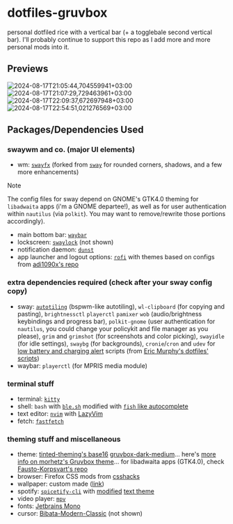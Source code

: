 # dotfiles-gruvbox
personal dotfiled rice with a vertical bar (+ a togglebale second vertical bar). I'll probably continue to support this repo as I add more and more personal mods into it.

## Previews
![2024-08-17T21:05:44,704559941+03:00](https://github.com/user-attachments/assets/9eb36c33-3bb0-4a2f-a2df-c2292e1946b6)
![2024-08-17T21:07:29,729463961+03:00](https://github.com/user-attachments/assets/fbb00480-a897-4864-b65b-53b34f189e0f)
![2024-08-17T22:09:37,672697948+03:00](https://github.com/user-attachments/assets/e0685cc6-65ce-4946-9f09-f61f72c0ef77)
![2024-08-17T22:54:51,021276569+03:00](https://github.com/user-attachments/assets/e3ee4c93-4616-45fb-94fb-6810a70125c6)

## Packages/Dependencies Used
### swaywm and co. (major UI elements)
- wm: [`swayfx`]([https://github.com/swaywm/sway](https://github.com/WillPower3309/swayfx)) (forked from [`sway`](https://github.com/swaywm/sway) for rounded corners, shadows, and a few more enhancements)
    
> [!NOTE]
> The config files for sway depend on GNOME's GTK4.0 theming for `libadwaita` apps (i'm a GNOME departee!), as well as for user authentication within `nautilus` (via `polkit`). You may want to remove/rewrite those portions accordingly).
- main bottom bar: [`waybar`](https://github.com/Alexays/Waybar)
- lockscreen: [`swaylock`](https://github.com/swaywm/swaylock) (not shown)
- notification daemon: [`dunst`](https://github.com/dunst-project/dunst)
- app launcher and logout options: [`rofi`](https://github.com/davatorium/rofi) with themes based on configs from [adi1090x's repo](https://github.com/adi1090x/rofi?tab=readme-ov-file)

### extra dependencies required (check after your sway config copy)
- sway: [`autotiling`](https://github.com/nwg-piotr/autotiling) (bspwm-like autotiling), `wl-clipboard` (for copying and pasting), `brightnessctl` `playerctl` `pamixer` `wob` (audio/brightness keybindings and progress bar), `polkit-gnome` (user authentication for `nautilus`, you could change your policykit and file manager as you please), `grim` and `grimshot` (for screenshots and color picking), `swayidle` (for idle settings), `swaybg` (for backgrounds), `cronie`/`cron` and `udev` for [low battery and charging alert](usr/local/bin/) scripts (from [Eric Murphy's dotfiles' scripts](https://github.com/ericmurphyxyz/dotfiles/tree/master/.local/bin))
- waybar: `playerctl` (for MPRIS media module)

### terminal stuff
- terminal: [`kitty`](https://github.com/kovidgoyal/kitty)
- shell: `bash` with [`ble.sh`](https://github.com/akinomyoga/ble.sh) modified with [`fish` like autocomplete](https://harduex.com/blog/fish-like-autosuggestions-in-bash-shell/)
- text editor: [`nvim`](https://github.com/neovim/neovim) with [LazyVim](https://github.com/LazyVim/LazyVim)
- fetch: [`fastfetch`](https://github.com/fastfetch-cli/fastfetch)

### theming stuff and miscellaneous
- theme: [tinted-theming's base16](https://github.com/tinted-theming/home) [gruvbox-dark-medium](https://tinted-theming.github.io/base16-gallery/)... here's [more info on morhetz's Gruvbox theme](https://github.com/morhetz/gruvbox)... for libadwaita apps (GTK4.0), check [Fausto-Korpsvart's repo](https://github.com/Fausto-Korpsvart/Gruvbox-GTK-Theme)
- browser: Firefox CSS mods from [csshacks](https://github.com/MrOtherGuy/firefox-csshacks)
- wallpaper: custom made ([link](.config/sway/nadekodrowndark.png))
- spotify: [`spicetify-cli`](https://spicetify.app/) with [modified](.config/spicetify/Themes/text/) [text theme](https://github.com/spicetify/spicetify-themes/tree/master/text)
- video player: [`mpv`](https://mpv.io/)
- fonts: [Jetbrains Mono](https://github.com/JetBrains/JetBrainsMono)
- cursor: [Bibata-Modern-Classic](https://www.bibata.live/) (not shown)
